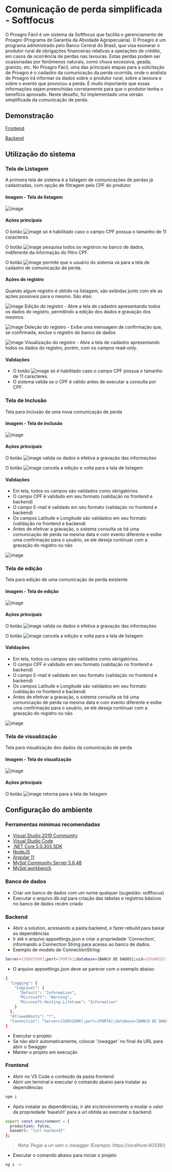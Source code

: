 # Comunicação de perda simplificada - Softfocus
O Proagro Fácil é um sistema da Softfocus que facilita o gerenciamento de
Proagro (Programa de Garantia da Atividade Agropecuária). O Proagro é um
programa administrado pelo Banco Central do Brasil, que visa exonerar o produtor
rural de obrigações financeiras relativas a operações de crédito, em casos de
ocorrência de perdas nas lavouras. Estas perdas podem ser ocasionadas por
fenômenos naturais, como chuva excessiva, geada, granizo, etc.
No Proagro Fácil, uma das principais etapas para a solicitação de Proagro é
o cadastro da comunicação da perda ocorrida, onde o analista de Proagro irá
informar os dados sobre o produtor rural, sobre a lavoura e sobre o evento que
provocou a perda. É muito importante que essas informações sejam preenchidas
corretamente para que o produtor tenha o benefício aprovado.
Neste desafio, foi implementado uma versão simplificada da comunicação de
perda.

## Demonstração
[Frontend](https://app-desafio-softfocus.azurewebsites.net/)

[Backend](https://api-desafio-softfocus.azurewebsites.net/swagger/)

## Utilização do sistema

### Tela de Listagem
A primeira tela de sistema é a listagem de comunicações de perdas já cadastradas, com opção de filtragem pelo CPF do produtor

#### Imagem - Tela de listagem

![image](https://user-images.githubusercontent.com/3593817/130087452-8d0af2d3-6221-4bf6-8a1b-e30ab73f4d1b.png)

#### Ações principais
O botão ![image](https://user-images.githubusercontent.com/3593817/130078396-52a14834-a88b-44fe-a41e-933e4190466b.png) só é habilitado caso o campo CPF possua o tamanho de 11 caracteres.

O botão ![image](https://user-images.githubusercontent.com/3593817/130079295-3b71e210-7e41-40b7-98b0-df1baad9d5aa.png)
 pesquisa todos os registros no banco de dados, indiferente da informação do filtro CPF.

O botão ![image](https://user-images.githubusercontent.com/3593817/130079074-c05546ee-d017-420d-905c-494a66b42c96.png) permite que o usuário do sistema vá para a tela de cadastro de comunicação de perda.

#### Ações de registro
Quando algum registro é obtido na listagem, são exibidas junto com ele as ações possíveis para o mesmo. São elas:

![image](https://user-images.githubusercontent.com/3593817/130089415-1858d4c0-db02-4c3c-9a8f-b34799c28105.png) Edição do registro - Abre a tela de cadastro apresentando todos os dados do registro, permitindo a edição dos dados e gravação dos mesmos.

![image](https://user-images.githubusercontent.com/3593817/130089444-1ac83177-eef4-4cff-b3de-c27e0d95de05.png) Deleção do registro - Exibe uma mensagem de confirmação que, se confirmada, exclue o registro do banco de dados

![image](https://user-images.githubusercontent.com/3593817/130089491-577e3f31-d6ae-49dd-829f-ce7f64622f00.png) Visualização do registro - Abre a tela de cadastro apresentando todos os dados do registro, porém, com os campos read-only.

#### Validações
- O botão ![image](https://user-images.githubusercontent.com/3593817/130078396-52a14834-a88b-44fe-a41e-933e4190466b.png) só é habilitado caso o campo CPF possua o tamanho de 11 caracteres. 
- O sistema valida se o CPF é válido antes de executar a consulta por CPF.

### Tela de Inclusão
Tela para inclusão de uma nova comunicação de perda

#### Imagem - Tela de inclusão

![image](https://user-images.githubusercontent.com/3593817/130080901-8d7a8d39-a136-4079-b29f-5ad6681ed51e.png)

#### Ações principais
O botão ![image](https://user-images.githubusercontent.com/3593817/130083067-cd94d977-977f-4721-8c08-25f71e055224.png) valida os dados e efetiva a gravação das informações

O botão ![image](https://user-images.githubusercontent.com/3593817/130082883-e0c1199e-3d69-4ebc-bf1b-7dfcb9a17183.png) cancela a edição e volta para a tela de listagem

#### Validações
- Em tela, todos os campos são validados como obrigatórios.
- O campo CPF é validado em seu formato (validação no frontend e backend)
- O campo E-mail é validado em seu formato (validação no frontend e backend)
- Os campos Latitude e Longitude são validados em seu formato (validação no frontend e backend)
- Antes de efetivar a gravação, o sistema consulta se há uma comunicação de perda na mesma data e com evento diferente e exibe uma confirmação para o usuário, se ele deseja continuar com a gravação do registro ou não

![image](https://user-images.githubusercontent.com/3593817/130085525-837a2267-7321-4ff0-b551-33626148c534.png)


### Tela de edição
Tela para edição de uma comunicação de perda existente

#### Imagem - Tela de edição

![image](https://user-images.githubusercontent.com/3593817/130081121-d734d2e5-9cc5-4e30-bc54-63869f89d3c8.png)

#### Ações principais
O botão ![image](https://user-images.githubusercontent.com/3593817/130083067-cd94d977-977f-4721-8c08-25f71e055224.png) valida os dados e efetiva a gravação das informações

O botão ![image](https://user-images.githubusercontent.com/3593817/130082883-e0c1199e-3d69-4ebc-bf1b-7dfcb9a17183.png) cancela a edição e volta para a tela de listagem

#### Validações
- Em tela, todos os campos são validados como obrigatórios.
- O campo CPF é validado em seu formato (validação no frontend e backend)
- O campo E-mail é validado em seu formato (validação no frontend e backend)
- Os campos Latitude e Longitude são validados em seu formato (validação no frontend e backend)
- Antes de efetivar a gravação, o sistema consulta se há uma comunicação de perda na mesma data e com evento diferente e exibe uma confirmação para o usuário, se ele deseja continuar com a gravação do registro ou não

![image](https://user-images.githubusercontent.com/3593817/130085525-837a2267-7321-4ff0-b551-33626148c534.png)

### Tela de visualização
Tela para visualização dos dados da comunicação de perda

#### Imagem - Tela de visualização

![image](https://user-images.githubusercontent.com/3593817/130082662-d3e9d625-4b9f-4666-9612-67776efa0e9c.png)

#### Ações principais
O botão ![image](https://user-images.githubusercontent.com/3593817/130082830-92647f1d-42da-402c-a983-f4ec62d6cacb.png) retorna para a tela de listagem

## Configuração do ambiente
### Ferramentas mínimas recomendadas
- [Visual Studio 2019 Community](https://visualstudio.microsoft.com/pt-br/downloads/)
- [Visual Studio Code](https://code.visualstudio.com/download)
- [.NET Core 5.0.303 SDK](https://dotnet.microsoft.com/download/dotnet/5.0)
- [NodeJS](https://nodejs.org/en/download/)
- [Angular 11](https://angular.io/guide/setup-local)
- [MySql Community Server 5.6.48](https://downloads.mysql.com/archives/community/?version=5.6.48)
- [MySql workbench](https://dev.mysql.com/downloads/workbench/)

### Banco de dados
- Criar um banco de dados com um nome qualquer (sugestão: softfocus)
- Executar o arquivo db.sql para criação das tabelas e registros básicos no banco de dados recém criado

### Backend
- Abrir a solution, acessando a pasta backend, e fazer rebuild para baixar as dependências
- Ir até o arquivo appsettings.json e criar a propriedade 'Connection', informando a Connection String para acesso ao banco de dados. 
- Exemplo de modelo de ConnectionString:
```sh
Server=[SERVIDOR];port=[PORTA];database=[BANCO DE DADOS];uid=[USUÁRIO];password=[SENHA];SslMode=Preferred
```
- O arquivo appsettings.json deve se parecer com o exemplo abaixo:
```sh
{
  "Logging": {
    "LogLevel": {
      "Default": "Information",
      "Microsoft": "Warning",
      "Microsoft.Hosting.Lifetime": "Information"
    }
  },
  "AllowedHosts": "*",
  "Connection": "Server=[SERVIDOR];port=[PORTA];database=[BANCO DE DADOS];uid=[USUÁRIO];password=[SENHA];SslMode=Preferred"
}
```
- Executar o projeto
- Se não abrir automaticamente, colocar '/swagger' no final da URL para abrir o Swagger
- Manter o projeto em execução

### Frontend
- Abrir no VS Code o conteúdo da pasta frontend
- Abrir um terminal e executar o comando abaixo para instalar as dependências
```sh
npm i
```
- Após instalar as dependências, ir até src/environments e mudar o valor da propriedade 'baseUrl' para a url obtida ao executar o backend. 
```sh
export const environment = {
  production: false,
  baseUrl: "[url-backend]"
};
```
> Nota: Pegar a url sem o /swagger (Exemplo: https://localhost:40339/)

- Executar o comando abaixo para iniciar o projeto
```sh
ng s -o
```

